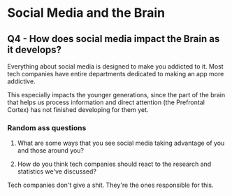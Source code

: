 # Social Media and the Brain

## Q4 - How does social media impact the Brain as it develops?

Everything about social media is designed to make you addicted to it. 
Most tech companies have entire departments dedicated to making an app more addictive.

This especially impacts the younger generations, since the part of the brain that helps us process information and direct attention (the Prefrontal Cortex) has not finished developing for them yet.

### Random ass questions

1. What are some ways that you see social media taking advantage of you and
those around you?



2. How do you think tech companies should react to the research and statistics
we've discussed?

Tech companies don't give a shit. They're the ones responsible for this.